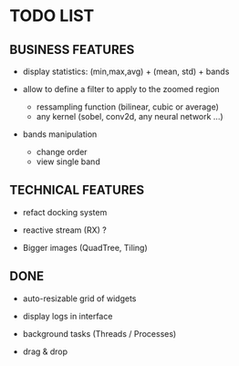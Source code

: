 # TODO LIST

## BUSINESS FEATURES



- display statistics: (min,max,avg) + (mean, std) + bands

- allow to define a filter to apply to the zoomed region
    - ressampling function (bilinear, cubic or average)
    - any kernel (sobel, conv2d, any neural network ...)

- bands manipulation
  - change order
  - view single band

## TECHNICAL FEATURES

- refact docking system

- reactive stream (RX) ?
- Bigger images (QuadTree, Tiling)

## DONE

- auto-resizable grid of widgets
  
- display logs in interface

- background tasks (Threads / Processes)
- drag & drop